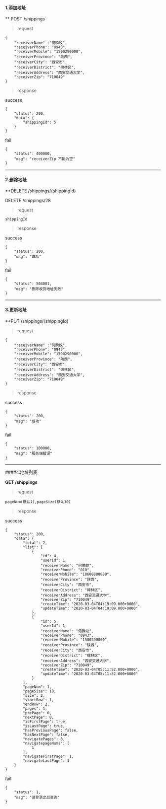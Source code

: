 #### 1.添加地址

** POST /shippings


> request

```
{
	"receiverName" :"何腾蛟",
	"receiverPhone": "0943",
	"receiverMobile": "1500290000",
	"receiverProvince": "陕西",
	"receiverCity": "西安市",
	"receiverDistrict": "碑林区",
	"receiverAddress": "西安交通大学",
	"receiverZip": "710049"
}
```

> response

success

```
{
    "status": 200,
    "data": {
        "shippingId": 5
    }
}
```

fail
```
{
    "status": 400000,
    "msg": "receiverZip 不能为空"
}
```


------


#### 2.删除地址

**DELETE /shippings/{shippingId}

DELETE /shippings/28

> request

```
shippingId
```

> response

success

```
{
    "status": 200,
    "msg": "成功"
}
```

fail
```
{
    "status": 504001,
    "msg": "删除收货地址失败"
}
```


------


#### 3.更新地址

**PUT /shippings/{shippingId}

> request

```
{
	"receiverName" :"何腾蛟",
	"receiverPhone": "0943",
	"receiverMobile": "1500290000",
	"receiverProvince": "陕西",
	"receiverCity": "西安市",
	"receiverDistrict": "碑林区",
	"receiverAddress": "西安交通大学",
	"receiverZip": "710049"
}
```

> response

success

```
{
    "status": 200,
    "msg": "成功"
}
```

fail
```
{
    "status": 100000,
    "msg": "服务端错误"
}
```


------


####4.地址列表

**GET /shippings**

> request

```
pageNum(默认1),pageSize(默认10)
```

> response

success

```
{
    "status": 200,
    "data": {
        "total": 2,
        "list": [
            {
                "id": 4,
                "userId": 1,
                "receiverName": "何腾蛟",
                "receiverPhone": "010",
                "receiverMobile": "18688888888",
                "receiverProvince": "陕西",
                "receiverCity": "西安市",
                "receiverDistrict": "碑林区",
                "receiverAddress": "西安交通大学",
                "receiverZip": "710049",
                "createTime": "2020-03-04T04:19:09.000+0000",
                "updateTime": "2020-03-04T04:19:09.000+0000"
            },
            {
                "id": 5,
                "userId": 1,
                "receiverName": "何腾蛟",
                "receiverPhone": "0943",
                "receiverMobile": "1500290000",
                "receiverProvince": "陕西",
                "receiverCity": "西安市",
                "receiverDistrict": "碑林区",
                "receiverAddress": "西安交通大学",
                "receiverZip": "710049",
                "createTime": "2020-03-04T05:11:52.000+0000",
                "updateTime": "2020-03-04T05:11:52.000+0000"
            }
        ],
        "pageNum": 1,
        "pageSize": 10,
        "size": 2,
        "startRow": 1,
        "endRow": 2,
        "pages": 1,
        "prePage": 0,
        "nextPage": 0,
        "isFirstPage": true,
        "isLastPage": true,
        "hasPreviousPage": false,
        "hasNextPage": false,
        "navigatePages": 8,
        "navigatepageNums": [
            1
        ],
        "navigateFirstPage": 1,
        "navigateLastPage": 1
    }
}
```

fail
```
{
    "status": 1,
    "msg": "请登录之后查询"
}
```
